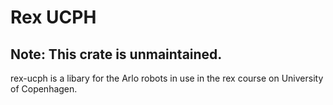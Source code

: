 # Rex UCPH

## Note: This crate is unmaintained.

rex-ucph is a libary for the Arlo robots in use in the rex course on
University of Copenhagen.
